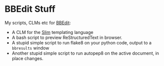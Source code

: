 # BBEdit Stuff
My scripts, CLMs etc for [BBEdit](http://www.barebones.com/products/bbedit/):

* A CLM for the [Slim](http://slim-lang.com/) templating language
* A bash script to preview ReStructuredText in browser.
* A stupid simple script to run flake8 on your python code, output to a `bbresults` window
* Another stupid simple script to run autopep8 on the active document, in place changes.
